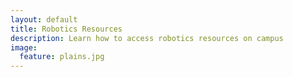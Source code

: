 ```yaml
---
layout: default
title: Robotics Resources
description: Learn how to access robotics resources on campus
image:
  feature: plains.jpg
---
```

